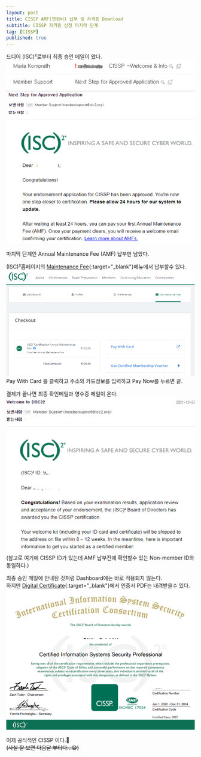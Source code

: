 ```yaml
---
layout: post
title: CISSP AMF(연회비) 납부 및 자격증 Download
subtitle: CISSP 자격증 신청 마지막 단계
tag: [CISSP]
published: true
---
```


드디어 (ISC)²로부터 최종 승인 메일이 왔다.  
![](../../img/2021-12-23-CISSP%20AMF/2021-12-22-23-55-22.png)  
![](../../img/2021-12-23-CISSP%20AMF/2021-12-23-00-03-09.png)  

마지막 단계인 Annual Maintenance Fee (AMF) 납부만 남았다.  

(ISC)²홈페이지의 [Maintenance Fee](https://www.isc2.org/Dashboard/Maintenance-Fee){:target="_blank"}메뉴에서 납부할수 있다.
![](../../img/2021-12-23-CISSP%20AMF/2021-12-23-00-10-23.png)  
Pay With Card 를 클릭하고 주소와 카드정보를 입력하고 Pay Now를 누르면 끝.  

결제가 끝나면 최종 확인메일과 영수증 메일이 온다.  
![](../../img/2021-12-23-CISSP%20AMF/2021-12-23-00-30-48.png)  
(참고로 여기에 CISSP ID가 있는데 AMF 납부전에 확인할수 있는 Non-member ID와 동일하다.)  

최종 승인 메일에 안내된 것처럼 Dashboard에는 바로 적용되지 않는다.  
하지만 [Digital Certificate](https://cpe.isc2.org/DigitalCertificate){:target="_blank"}에서 인증서 PDF는 내려받을수 있다. 
![](../../img/2021-12-23-CISSP%20AMF/2021-12-23-00-56-28.png)  

이제 공식적인 CISSP 이다.🤣  
~~(사실 잘 보면 다음달 부터다...😁)~~

<p></p>